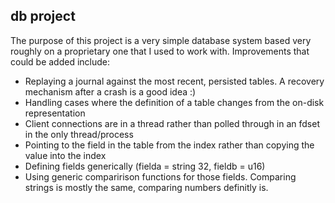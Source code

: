 ## db project
The purpose of this project is a very simple database system based very roughly on a proprietary one that I used to work with.
Improvements that could be added include:
- Replaying a journal against the most recent, persisted tables.  A recovery mechanism after a crash is a good idea :)
- Handling cases where the definition of a table changes from the on-disk representation
- Client connections are in a thread rather than polled through in an fdset in the only thread/process
- Pointing to the field in the table from the index rather than copying the value into the index
- Defining fields generically (fielda = string 32, fieldb = u16)
- Using generic comparirison functions for those fields.  Comparing strings is mostly the same, comparing numbers definitly is.
